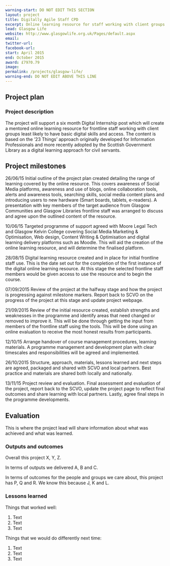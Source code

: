 ```yaml
---
warning-start: DO NOT EDIT THIS SECTION
layout: project
title: Digitally Agile Staff CPD
excerpt: Online learning resource for staff working with client groups least likely to have basic digital skills.
lead: Glasgow Life
website: http://www.glasgowlife.org.uk/Pages/default.aspx
email: 
twitter-url: 
facebook-url: 
start: April 2015
end: October 2015
award: £7970.79
image:
permalink: /projects/glasgow-life/
warning-end: DO NOT EDIT ABOVE THIS LINE
---
```


## Project plan

### Project description

The project will support a six month Digital Internship post which will create a mentored online learning resource for frontline staff working with client groups least likely to have basic digital skills and access. The content is based on the ’23 Things’ approach originally developed for Information Professionals and more recently adopted by the Scottish Government Library as a digital learning approach for civil servants.


## Project milestones

26/06/15 
Initial outline of the project plan created detailing the range of learning covered by the online resource. This covers awareness of Social Media platforms, awareness and use of blogs, online collaboration tools, alerts and awareness tools, searching skills, social media content plans and introducing users to new hardware (Smart boards, tablets, e-readers). A presentation with key members of the target audience from Glasgow Communities and Glasgow Libraries frontline staff was arranged to discuss and agree upon the outlined content of the resource. 

10/06/15 
Targeted programme of support agreed with Moore Legal Tech and Glasgow Kelvin College covering Social Media Marketing & Optimisation, Web design, Content Writing & Optimisation and digital learning delivery platforms such as Moodle. This will aid the creation of the online learning resource, and will determine the finalised platform. 

28/08/15
Digital learning resource created and in place for initial frontline staff use. This is the date set out for the completion of the first instance of the digital online learning resource. At this stage the selected frontline staff members would be given access to use the resource and to begin the course. 

07/09/2015
Review of the project at the halfway stage and how the project is progressing against milestone markers. Report back to SCVO on the progress of the project at this stage and update project webpage. 

21/09/2015 
Review of the initial resource created, establish strengths and weaknesses in the programme and identify areas that need changed or removed to improve it. This will be done through getting the input from members of the frontline staff using the tools. This will be done using an online evaluation to receive the most honest results from participants. 

12/10/15
Arrange handover of course management procedures, learning materials. A programme management and development plan with clear timescales and responsibilities will be agreed and implemented.

26/10/2015
Structure, approach, materials, lessons learned and next steps are agreed, packaged and shared with SCVO and local partners. Best practice and materials are shared both locally and nationally.

13/11/15
Project review and evaluation. Final assessment and evaluation of the project, report back to the SCVO, update the project page to reflect final outcomes and share learning with local partners. Lastly, agree final steps in the programme developments. 


## Evaluation

This is where the project lead will share information about what was achieved and what was learned.

### Outputs and outcomes

Overall this project X, Y, Z.

In terms of outputs we delivered A, B and C.

In terms of outcomes for the people and groups we care about, this project has P, Q and R. We know this because J, K and L.

### Lessons learned

Things that worked well:

1. Text
2. Text
3. Text

Things that we would do differently next time:

1. Text
2. Text
3. Text
